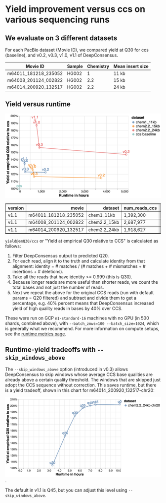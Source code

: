 # Yield improvement versus ccs on various sequencing runs

## We evaluate on 3 different datasets

For each PacBio dataset (Movie ID), we compared yield at Q30 for ccs (baseline),
and v0.2, v0.3, v1.0, v1.1 of DeepConsensus.

Movie ID             | Sample | Chemistry | Mean insert size
-------------------- | ------ | --------- | ----------------
m64011_181218_235052 | HG002  | 1         | 11 kb
m64008_201124_002822 | HG002  | 2.2       | 15 kb
m64014_200920_132517 | HG002  | 2.2       | 24 kb

## Yield versus runtime

![v1.1 runtime versus yield over ccs](images/runtime_yield.png)
<table border="1" class="dataframe">
  <thead>
    <tr style="text-align: right;">
      <th>version</th>
      <th>movie</th>
      <th>dataset</th>
      <th>num_reads_ccs</th>
      <th>num_reads</th>
      <th>yield@emQ20</th>
      <th>yield@emQ20/ccs</th>
      <th>yield@emQ30</th>
      <th>yield@emQ30/ccs</th>
      <th>yield@emQ40</th>
      <th>yield@emQ40/ccs</th>
      <th>hours</th>
    </tr>
  </thead>
  <tbody>
    <tr>
      <td>v1.1</td>
      <td>m64011_181218_235052</td>
      <td>chem1_11kb</td>
      <td>1,392,300</td>
      <td>1,557,424</td>
      <td>17.18 Gb</td>
      <td>111.83%</td>
      <td>12.14 Gb</td>
      <td>137.40%</td>
      <td>5.10 Gb</td>
      <td>208.66%</td>
      <td>233.02</td>
    </tr>
    <tr>
      <td>v1.1</td>
      <td>m64008_201124_002822</td>
      <td>chem2.2_15kb</td>
      <td>2,687,977</td>
      <td>2,899,794</td>
      <td>42.97 Gb</td>
      <td>108.49%</td>
      <td>32.74 Gb</td>
      <td>128.44%</td>
      <td>9.64 Gb</td>
      <td>241.85%</td>
      <td>567.41</td>
    </tr>
    <tr>
      <td>v1.1</td>
      <td>m64014_200920_132517</td>
      <td>chem2.2_24kb</td>
      <td>1,918,627</td>
      <td>2,087,945</td>
      <td>49.74 Gb</td>
      <td>109.94%</td>
      <td>32.52 Gb</td>
      <td>194.41%</td>
      <td>2.73 Gb</td>
      <td>1058.0%</td>
      <td>724.48</td>
    </tr>
  </tbody>
</table>

`yield@emQ30/ccs` or "Yield at empirical Q30 relative to CCS" is calculated as
follows:

1.  Filter DeepConsensus output to predicted Q20.
2.  For each read, align it to the truth and calculate identity from that
    alignment: identity = # matches / (# matches + # mismatches + #
    insertions + # deletions).
3.  Take all the reads that have identity >= 0.999 (this is Q30).
4.  Because longer reads are more useful than shorter reads, we count the total
    bases and not just the number of reads.
5.  Next we repeat the above for the original CCS reads (run with default
    params = Q20 filtered) and subtract and divide them to get a percentage,
    e.g. 40% percent means that DeepConsensus increased yield of high quality
    reads in bases by 40% over CCS.

These were run on GCP `n1-standard-16` machines with no GPU (in 500 shards,
combined above), with `--batch_zmws=100 --batch_size=1024`, which is generally
what we recommend. For more information on compute setups, see the
[runtime metrics page](runtime_metrics.md).

## Runtime-yield tradeoffs with `--skip_windows_above`

The `--skip_windows_above` option (introduced in v0.3) allows DeepConsensus to
skip windows whose average CCS base qualities are already above a certain
quality threshold. The windows that are skipped just adopt the CCS sequence
without correction. This saves runtime, but there is a yield tradeoff, shown in
this chart for m64014_200920_132517-chr20:

![runtime/yield tradeoff of --skip_windows_above](images/skip_windows_above_tradeoff.png).

The default in v1.1 is Q45, but you can adjust this level using
`--skip_windows_above`.
